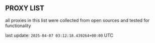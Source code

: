 ## PROXY LIST

all proxies in this list were collected from open sources and tested for functionality

last update: `2025-04-07 03:12:18.439264+00:00` UTC